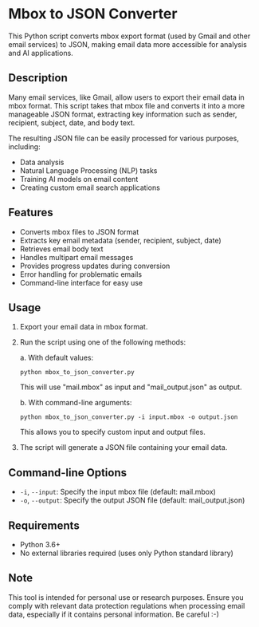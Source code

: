 # Mbox to JSON Converter

This Python script converts mbox export format (used by Gmail and other email services) to JSON, making email data more accessible for analysis and AI applications.

## Description

Many email services, like Gmail, allow users to export their email data in mbox format. This script takes that mbox file and converts it into a more manageable JSON format, extracting key information such as sender, recipient, subject, date, and body text.

The resulting JSON file can be easily processed for various purposes, including:
* Data analysis
* Natural Language Processing (NLP) tasks
* Training AI models on email content
* Creating custom email search applications

## Features

* Converts mbox files to JSON format
* Extracts key email metadata (sender, recipient, subject, date)
* Retrieves email body text
* Handles multipart email messages
* Provides progress updates during conversion
* Error handling for problematic emails
* Command-line interface for easy use

## Usage

1. Export your email data in mbox format.
2. Run the script using one of the following methods:

   a. With default values:
      ```
      python mbox_to_json_converter.py
      ```
      This will use "mail.mbox" as input and "mail_output.json" as output.

   b. With command-line arguments:
      ```
      python mbox_to_json_converter.py -i input.mbox -o output.json
      ```
      This allows you to specify custom input and output files.


3. The script will generate a JSON file containing your email data.

## Command-line Options

- `-i`, `--input`: Specify the input mbox file (default: mail.mbox)
- `-o`, `--output`: Specify the output JSON file (default: mail_output.json)

## Requirements

* Python 3.6+
* No external libraries required (uses only Python standard library)

## Note

This tool is intended for personal use or research purposes. Ensure you comply with relevant data protection regulations when processing email data, especially if it contains personal information. Be careful :-)

